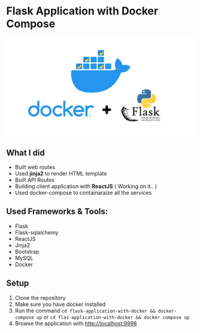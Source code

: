 # Flask Application with Docker Compose 

![alt text](web/static/images/docker-flask.jpeg)

## What I did
- Built web routes
- Used **jinja2** to render HTML template
- Built API Routes
- Building client application with **ReactJS** ( Working on it.. )
- Used docker-compose to containaraize all the services

## Used Frameworks & Tools:
- Flask
- Flask-sqlalchemy
- ReactJS
- Jinja2 
- Bootstrap
- MySQL
- Docker 

## Setup 
1. Clone the repository
2. Make sure you have docker installed
3. Run the command `cd flask-application-with-docker && docker-compose up` or `cd flas-application-with-docker && docker compose up`
4. Browse the application with [http://localhost:9998](http://localhost:9998) 
